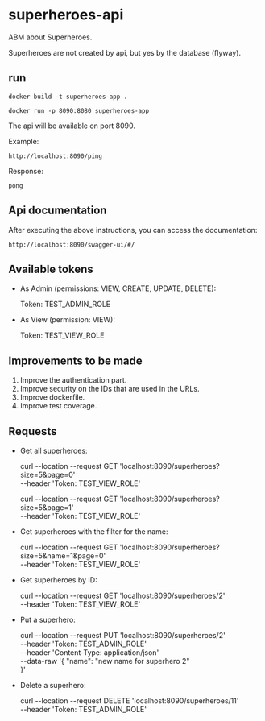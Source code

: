 # superheroes-api

ABM about Superheroes.

Superheroes are not created by api, but yes by the database (flyway).

## run

    docker build -t superheroes-app .

    docker run -p 8090:8080 superheroes-app

The api will be available on port 8090.

Example:

    http://localhost:8090/ping

Response:
    
    pong

## Api documentation

After executing the above instructions, you can access the documentation:

    http://localhost:8090/swagger-ui/#/

## Available tokens

* As Admin (permissions: VIEW, CREATE, UPDATE, DELETE):


    Token: TEST_ADMIN_ROLE
  

* As View (permission: VIEW): 


    Token: TEST_VIEW_ROLE


## Improvements to be made

1. Improve the authentication part.
2. Improve security on the IDs that are used in the URLs.
3. Improve dockerfile.
4. Improve test coverage.

## Requests

* Get all superheroes:


    curl --location --request GET 'localhost:8090/superheroes?size=5&page=0' \
    --header 'Token: TEST_VIEW_ROLE'



    curl --location --request GET 'localhost:8090/superheroes?size=5&page=1' \
    --header 'Token: TEST_VIEW_ROLE'


* Get superheroes with the filter for the name:


    curl --location --request GET 'localhost:8090/superheroes?size=5&name=1&page=0' \
    --header 'Token: TEST_VIEW_ROLE'


* Get superheroes by ID:


    curl --location --request GET 'localhost:8090/superheroes/2' \
    --header 'Token: TEST_VIEW_ROLE'

* Put a superhero:


    curl --location --request PUT 'localhost:8090/superheroes/2' \
    --header 'Token: TEST_ADMIN_ROLE' \
    --header 'Content-Type: application/json' \
    --data-raw '{
    "name": "new name for superhero 2"   
    }'



* Delete a superhero:


    curl --location --request DELETE 'localhost:8090/superheroes/11' \
    --header 'Token: TEST_ADMIN_ROLE'